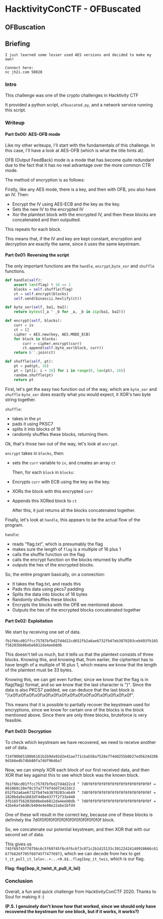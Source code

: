 # HacktivityConCTF - OFBuscated

## OFBuscation

## Briefing

```text
I just learned some lesser used AES versions and decided to make my own!

Connect here:
nc jh2i.com 50028
```

### Intro

This challenge was one of the crypto challenges in Hacktivity CTF

It provided a python script, `ofbuscated.py`, and a network service running this script.

### Writeup

#### Part 0x00: AES-OFB mode

Like my other writeups, I'll start with the fundamentals of this challenge. In this case, I'll have a look at AES-OFB \(which is what the title hints at\).

OFB \(Output FeedBack\) mode is a mode that has become quite redundant due to the fact that it has no real advantage over the more common CTR mode.

The method of encryption is as follows:

Firstly, like any AES mode, there is a key, and then with OFB, you also have an IV. Then:

* Encrypt the IV using AES-ECB and the key as the key.
* Sets the new IV to the encrypted IV
* Xor the plaintext block with the encrypted IV, and then these blocks are concatenated and then outputted.

This repeats for each block.

This means that, if the IV and key are kept constant, encryption and decryption are exactly the same, since it uses the same keystream.

#### Part 0x01: Reversing the script

The only important functions are the `handle`, `encrypt`,`byte_xor` and `shuffle` functions.

```python
def handle(self):
    assert len(flag) % 16 == 1
    blocks = self.shuffle(flag)
    ct = self.encrypt(blocks)
    self.send(binascii.hexlify(ct))

def byte_xor(self, ba1, ba2):
    return bytes([_a ^ _b for _a, _b in zip(ba1, ba2)])

def encrypt(self, blocks):
    curr = iv
    ct = []
    cipher = AES.new(key, AES.MODE_ECB)
    for block in blocks:
        curr = cipher.encrypt(curr)
        ct.append(self.byte_xor(block, curr))
    return b''.join(ct)

def shuffle(self, pt):
    pt = pad(pt, 16)
    pt = [pt[i: i + 16] for i in range(0, len(pt), 16)]
    random.shuffle(pt)
    return pt
```

First, let's get the easy two function out of the way, which are `byte_xor` and `shuffle` `byte_xor` does exactly what you would expect, it XOR's two byte string together.

`shuffle`:

* takes in the `pt`
* pads it using PKSC7
* splits it into blocks of 16
* randomly shuffles these blocks, returning them.

Ok, that's those two out of the way, let's look at `encrypt`.

`encrypt` takes in `blocks`, then:

* sets the `curr` variable to `iv`, and creates an array `ct`

  Then, for each `block` in `blocks`:

* Encrypts `curr` with ECB using the key as the key.
* XORs the block with this encrypted `curr`
* Appends this XORed block to `ct`

  After this, it just returns all the blocks concatenated together.

Finally, let's look at `handle`, this appears to be the actual flow of the program.

`handle`:

* reads "flag.txt", which is presumably the flag
* makes sure the length of `flag` is a multiple of 16 plus 1
* calls the shuffle function on the flag
* calls the encrypt function on the blocks returned by shuffle
* outputs the hex of the encrypted blocks.

So, the entire program basically, on a connection:

* It takes the flag.txt, and reads this
* Pads this data using pkcs7 padding
* Splits the data into blocks of 16 bytes
* Randomly shuffles these blocks
* Encrypts the blocks with the OFB we mentioned above.
* Outputs the hex of the encrypted blocks concatenated together

#### Part 0x02: Exploitation

We start by receiving one set of data.

`fb1f66cd01ffcc75787bfbd27d4d22cd652fb2a6ae6732fb47eb3870203ceb493fb165f56203bb0bebe6812da4eeb0db`

This doesn't tell us much, but it tells us that the plaintext consists of three blocks. Knowing this, and knowing that, from earlier, the ciphertext has to have length of a multiple of 16 plus 1, which means we know that the length of the plaintext must be 33 bytes.

Knowing this, we can get even further, since we know that the flag is in flag{flag} format, and so we know that the last character is "}". Since the data is also PKCS7 padded, we can deduce that the last block is "}\x0f\x0f\x0f\x0f\x0f\x0f\x0f\x0f\x0f\x0f\x0f\x0f\x0f\x0f\x0f".

This means that it is possible to partially recover the keystream used for encryptions, since we know for certain one of the blocks is the block mentioned above. Since there are only three blocks, bruteforce is very feasible.

#### Part 0x03: Decryption

To check which keystream we have recovered, we need to receive another set of data.

`f24f00b65180b6161b2b9da92d2e42ae771cbab58a7528e774dd255b0b27ed5624d20b9d166edb74bb80fa7ddf96d6a7`

Now, we can simply XOR each block of our first received data, and then XOR that key against this to see which block was the known block.

```text
fb1f66cd01ffcc75787bfbd27d4d22cd ^ 7d0f0f0f0f0f0f0f0f0f0f0f0f0f0f0f = 861069c20ef0c37a7774f4dd72422dc2
652fb2a6ae6732fb47eb3870203ceb49 ^ 7d0f0f0f0f0f0f0f0f0f0f0f0f0f0f0f = 1820bda9a1683df448e4377f2f33e446
3fb165f56203bb0bebe6812da4eeb0db ^ 7d0f0f0f0f0f0f0f0f0f0f0f0f0f0f0f = 42be6afa6d0cb404e4e98e22abe1bfd4
```

One of these will result in the correct key, because one of these blocks is definitely the 7d0f0f0f0f0f0f0f0f0f0f0f0f0f0f0f block.

So, we concatenate our potential keystream, and then XOR that with our second set of data.

This gives us `745f69745f70756c6c5f69745f6c6f6c6f3c071c2b1d15133c39122424140910666c61677b626f705f69745f74776973`, which we can decode from hex to get `t_it_pull_it_lolo<..+...<9.$$..flag{bop_it_twis`, which is our flag.

**Flag: flag{bop\_it\_twist\_it\_pull\_it\_lol}**

### Conclusion

Overall, a fun and quick challenge from HacktivityConCTF 2020. Thanks to Soul for making it :\)

**\(P.S. I genuinely don't know how that worked, since we should only have recovered the keystream for one block, but if it works, it works?\)**

